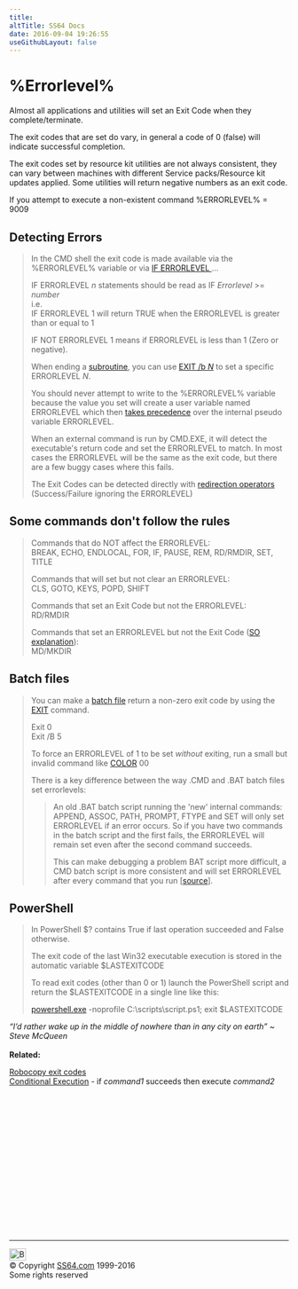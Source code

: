 ```yaml
---
title:
altTitle: SS64 Docs
date: 2016-09-04 19:26:55
useGithubLayout: false
---
```

<!-- #BeginLibraryItem "/Library/head_nt.lbi" --><!-- #EndLibraryItem --><h1>%Errorlevel%</h1>
<p>Almost all applications and utilities will set an Exit Code when they complete/terminate.</p>
<p>The exit codes that are set  do vary, in general a code of 0 (false) will indicate successful completion.</p>
<p>The exit codes set by resource kit utilities are not always consistent, they can vary between machines with different Service packs/Resource kit updates applied. Some utilities will return negative numbers as an exit code.</p>
<p>If you attempt to execute a non-existent command %ERRORLEVEL% = 9009</p>
<h2>Detecting Errors</h2>
<blockquote>
<p>In the CMD shell the exit code is made available via the <span class="code">%ERRORLEVEL%</span> variable or via <a href="if.html">IF ERRORLEVEL </a>...</p>
<p><span class="code">IF ERRORLEVEL <i>n</i></span> statements should be read as IF <i>Errorlevel</i> <span class="code">&gt;=</span> <i>number</i><br>
i.e.<br>
<span class="code">IF ERRORLEVEL 1</span> will return TRUE when the  ERRORLEVEL is greater than or equal to 1</p>
<p><span class="code">IF NOT ERRORLEVEL 1</span> means if ERRORLEVEL is less than 1 (Zero or negative).</p>
<p>When ending a <a href="call.html">subroutine</a>, you can use <a href="exit.html">EXIT /b <i>N</i></a> to set a specific ERRORLEVEL <i>N</i>.</p>
<p>You should never attempt to write to the <span class="code">%ERRORLEVEL%</span> variable  because the value you set  will create a user variable named <span class="code">ERRORLEVEL</span> which then <a href="http://blogs.msdn.com/b/oldnewthing/archive/2008/09/26/8965755.aspx">takes precedence</a> over the internal pseudo variable <span class="code">ERRORLEVEL</span>.</p>
<p>When an external command is run by CMD.EXE, it will detect the executable's return code and set the ERRORLEVEL to match. In most cases the ERRORLEVEL will be the same as the exit code, but there are a few buggy cases where this fails.</p>
<p>The Exit Codes can be detected directly with  <a href="syntax-redirection.html">redirection operators</a> (Success/Failure ignoring the ERRORLEVEL)</p>
</blockquote>
<h2>Some commands don't follow the rules</h2>
<blockquote>
<p>Commands that do NOT affect the ERRORLEVEL: <br>
<span class="code">BREAK, ECHO, ENDLOCAL, FOR,       IF,       PAUSE, REM,  RD/RMDIR, SET,      TITLE</span></p>
<p>Commands that will set but not clear an ERRORLEVEL: <br>
<span class="code">CLS, GOTO, KEYS, POPD, SHIFT </span></p>
<p>Commands that set an Exit Code but not the ERRORLEVEL: <br>
<span class="code">RD/RMDIR</span></p>
<p>Commands that set an ERRORLEVEL but not the Exit Code (<a href="http://stackoverflow.com/questions/34936240/batch-goto-loses-errorlevel/34937706#34937706">SO explanation</a>): <br>
<span class="code">MD/MKDIR</span></p>
</blockquote>
<h2>Batch files</h2>
<blockquote>
<p> You can make a <a href="syntax-run.html">batch file</a> return a non-zero exit code by using the <a href="exit.html">EXIT</a> command.</p>
<p class="code">Exit 0<br>
Exit /B 5</p>
<p> To force an <span class="code">ERRORLEVEL</span> of 1 to be set <i>without</i> exiting, run a small but invalid command like <span class="code"><a href="color.html">COLOR</a> 00</span> <br>
</p>
<p>There is a key difference between the way .CMD and .BAT batch files set errorlevels:</p>
<blockquote>
<p> An old  .BAT batch script running the 'new' internal commands: APPEND, ASSOC, PATH, PROMPT,  FTYPE and SET will only set <span class="code">ERRORLEVEL</span> if an error occurs. 
So if you have two  commands in the batch script and the first fails, the <span class="code">ERRORLEVEL</span> will remain set even after the second command succeeds.</p>
<p> This can make debugging a problem BAT script more difficult, a CMD batch script is more consistent and will set <span class="code">ERRORLEVEL</span> after every command that you run [<a href="https://groups.google.com/forum/#!msg/microsoft.public.win2000.cmdprompt.admin/XHeUq8oe2wk/LIEViGNmkK0J">source</a>]. </p>
</blockquote>
</blockquote>
<h2>PowerShell</h2>
<blockquote>
<p>In PowerShell<span class="code"> $? </span>contains <span class="code">True</span> if last operation succeeded and <span class="code">False</span> otherwise.</p>
<p>The exit code of the last Win32 executable execution is stored in the automatic variable <span class="code">$LASTEXITCODE</span></p>
<p>To read exit codes (other than 0 or 1) launch the PowerShell script and return the <span class="code">$LASTEXITCODE</span> in a single line like this:</p>
<p><span class="code"><a href="../ps/powershell.html">powershell.exe</a> -noprofile C:\scripts\script.ps1; exit $LASTEXITCODE</span><br>
</p>
</blockquote>
<p><i class="quote">“I’d rather wake up in the middle of nowhere than in any city on earth” ~ Steve McQueen</i><br>
<b><br>
Related:</b></p>
<p><a href="robocopy-exit.html">Robocopy exit codes </a><br>
<a href="syntax-conditional.html">Conditional Execution</a> - if <var>command1</var> succeeds then execute <var>command2</var></p>
<!-- #BeginLibraryItem "/Library/foot_nt.lbi" --><p>
<!-- windows300 -->
<ins class="adsbygoogle" style="display:inline-block;width:300px;height:250px" data-ad-client="ca-pub-6140977852749469" data-ad-slot="7649547908"></ins>
<script>
(adsbygoogle = window.adsbygoogle || []).push({});
</script></p>
<hr>
<div id="bl" class="footer"><a href="errorlevel.html#"><img src="../images/top.png" width="30" height="22" alt="Back to the Top"></a></div>
<div id="br" class="footer, tagline">© Copyright <a href="../index.html">SS64.com</a> 1999-2016<br>
Some rights reserved</div><!-- #EndLibraryItem -->

